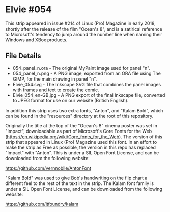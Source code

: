 Elvie #054
==========
This strip appeared in issue #214 of Linux (Pro) Magazine in early 2018, shortly after the release of the film "Ocean's 8",
and is a satirical reference to Microsoft's tendency to jump around the number line when naming their Windows and XBox products.


File Details
------------
* 054_panel_n.ora     - The original MyPaint image used for panel "n".
* 054_panel_n.png     - A PNG image, exported from an ORA file using The GIMP, for the main drawing in panel "n".
* Elvie_054.svg       - The Inkscape SVG file that combines the panel images with frames and text to create the comic.
* Elvie_054_en-GB.jpg - A PNG export of the final Inkscape file, converted to JPEG format for use on our website (British English).


In addition this strip uses two extra fonts, "Anton", and "Kalam Bold", which can be found in the "resources"
directory at the root of this repository.

Originally the title at the top of the "Ocean's 8" cinema poster was set in "Impact", downloadable as part
of Microsoft's Core Fonts for the Web (https://en.wikipedia.org/wiki/Core_fonts_for_the_Web). The version of this
strip that appeared in Linux (Pro) Magazine used this font. In an effort to make the strip as Free as possible,
the version in this repo has replaced "Impact" with "Anton". This is under a SIL Open Font License, and can be 
downloaded from the following website:

https://github.com/vernnobile/AntonFont


"Kalam Bold" was used to give Bob's handwriting on the flip chart a different feel to the rest of the text 
in the strip. The Kalam font family is under a SIL Open Font License, and can be downloaded from the 
following website:

https://github.com/itfoundry/kalam

